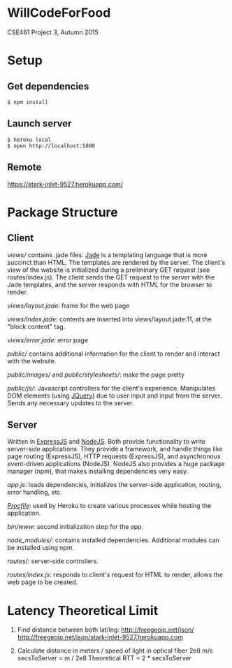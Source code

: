 # WillCodeForFood
CSE461 Project 3, Autumn 2015

# Setup
## Get dependencies

```
$ npm install
```

## Launch server

```
$ heroku local
$ open http://localhost:5000
```

## Remote
https://stark-inlet-9527.herokuapp.com/

# Package Structure

## Client

*views/* contains .jade files. [Jade](http://jade-lang.com/) is a templating language that is more succinct than HTML. The templates are rendered by the server. The client's view of the website is initialized during a preliminary GET request (see routes/index.js). The client sends the GET request to the server with the Jade templates, and the server responds with HTML for the browser to render. 

  *views/layout.jade*: frame for the web page
  
  *views/index.jade*: contents are inserted into views/layout.jade:11, at the "block content" tag.
  
  *views/error.jade*: error page

*public/* contains additional information for the client to render and interact with the website. 

  *public/images/* and *public/stylesheets/*: make the page pretty
  
  *public/js/*: Javascript controllers for the client's experience. Manipulates DOM elements (using [JQuery](http://api.jquery.com/)) due to user input and input from the server. Sends any necessary updates to the server.
  
## Server

Written in [ExpressJS](http://expressjs.com/) and [NodeJS](https://nodejs.org/en/). Both provide functionality to write server-side applications. They provide a framework, and handle things like page routing (ExpressJS), HTTP requests (ExpressJS), and asynchronous event-driven applications (NodeJS). NodeJS also provides a huge package manager (npm), that makes installing dependencies very easy.

*app.js*: loads dependencies, initializes the server-side application, routing, error handling, etc.
  
*[Procfile](https://devcenter.heroku.com/articles/procfile#procfile-naming-and-location)*: used by Heroku to create various processes while hosting the application.

*bin/www*: second initialization step for the app. 

*node_modules/*: contains installed dependencies. Additional modules can be installed using npm.

*routes/*: server-side controllers.

  *routes/index.js*: responds to client's request for HTML to render, allows the web page to be created.
  
# Latency Theoretical Limit

1. Find distance between both lat/lng:
http://freegeoip.net/json/
http://freegeoip.net/json/stark-inlet-9527.herokuapp.com

2. Calculate distance in meters / speed of light in optical fiber 2e8 m/s
secsToServer = m / 2e8
Theoretical RTT = 2 * secsToServer
